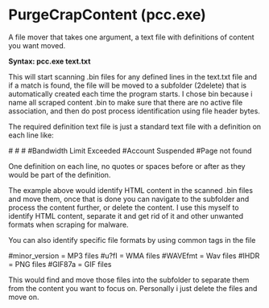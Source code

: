 # PurgeCrapContent (pcc.exe)
A file mover that takes one argument, a text file with definitions of content you want moved.

**Syntax: pcc.exe text.txt**
  
  This will start scanning .bin files for any defined lines in the text.txt
  file and if a match is found, the file will be moved to a subfolder (2delete)
  that is automatically created each time the program starts. I chose bin because
  i name all scraped content .bin to make sure that there are no active file
  association, and then do post process identification using file header bytes.
  
The required definition text file is just a standard text file with a definition on each line like:

  #<html>
  #<span>
  #<body>
  #Bandwidth Limit Exceeded
  #Account Suspended
  #Page not found

One definition on each line, no quotes or spaces before or after as they would be part of the definition.

The example above would identify HTML content in the scanned .bin files and move them, once that is done
you can navigate to the subfolder and process the content further, or delete the content. I use this myself
to identify HTML content, separate it and get rid of it and other unwanted formats when scraping for malware.

You can also identify specific file formats by using common tags in the file

  #minor_version = MP3 files
  #u?fI          = WMA files
  #WAVEfmt       = Wav files
  #IHDR          = PNG files
  #GIF87a        = GIF files

This would find and move those files into the subfolder to separate them from the content you want to focus
on. Personally i just delete the files and move on.

